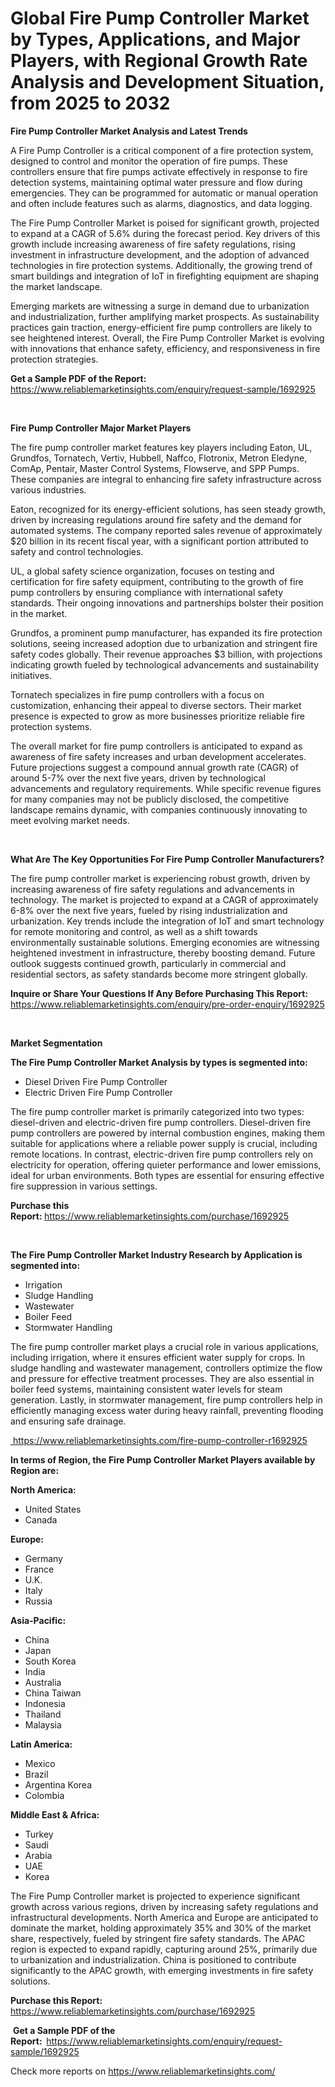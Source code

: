 <p><h1>Global Fire Pump Controller Market by Types, Applications, and Major Players, with Regional Growth Rate Analysis and Development Situation, from 2025 to 2032</h1></p><p><strong>Fire Pump Controller Market Analysis and Latest Trends</strong></p>
<p><p>A Fire Pump Controller is a critical component of a fire protection system, designed to control and monitor the operation of fire pumps. These controllers ensure that fire pumps activate effectively in response to fire detection systems, maintaining optimal water pressure and flow during emergencies. They can be programmed for automatic or manual operation and often include features such as alarms, diagnostics, and data logging.</p><p>The Fire Pump Controller Market is poised for significant growth, projected to expand at a CAGR of 5.6% during the forecast period. Key drivers of this growth include increasing awareness of fire safety regulations, rising investment in infrastructure development, and the adoption of advanced technologies in fire protection systems. Additionally, the growing trend of smart buildings and integration of IoT in firefighting equipment are shaping the market landscape. </p><p>Emerging markets are witnessing a surge in demand due to urbanization and industrialization, further amplifying market prospects. As sustainability practices gain traction, energy-efficient fire pump controllers are likely to see heightened interest. Overall, the Fire Pump Controller Market is evolving with innovations that enhance safety, efficiency, and responsiveness in fire protection strategies.</p></p>
<p><strong>Get a Sample PDF of the Report:&nbsp;</strong> <a href="https://www.reliablemarketinsights.com/enquiry/request-sample/1692925?utm_campaign=2281&utm_medium=2&utm_source=Github&utm_content=ia&utm_term=16022025&utm_id=fire-pump-controller">https://www.reliablemarketinsights.com/enquiry/request-sample/1692925</a></p>
<p>&nbsp;</p>
<p><strong>Fire Pump Controller Major Market Players</strong></p>
<p><p>The fire pump controller market features key players including Eaton, UL, Grundfos, Tornatech, Vertiv, Hubbell, Naffco, Flotronix, Metron Eledyne, ComAp, Pentair, Master Control Systems, Flowserve, and SPP Pumps. These companies are integral to enhancing fire safety infrastructure across various industries.</p><p>Eaton, recognized for its energy-efficient solutions, has seen steady growth, driven by increasing regulations around fire safety and the demand for automated systems. The company reported sales revenue of approximately $20 billion in its recent fiscal year, with a significant portion attributed to safety and control technologies.</p><p>UL, a global safety science organization, focuses on testing and certification for fire safety equipment, contributing to the growth of fire pump controllers by ensuring compliance with international safety standards. Their ongoing innovations and partnerships bolster their position in the market.</p><p>Grundfos, a prominent pump manufacturer, has expanded its fire protection solutions, seeing increased adoption due to urbanization and stringent fire safety codes globally. Their revenue approaches $3 billion, with projections indicating growth fueled by technological advancements and sustainability initiatives.</p><p>Tornatech specializes in fire pump controllers with a focus on customization, enhancing their appeal to diverse sectors. Their market presence is expected to grow as more businesses prioritize reliable fire protection systems.</p><p>The overall market for fire pump controllers is anticipated to expand as awareness of fire safety increases and urban development accelerates. Future projections suggest a compound annual growth rate (CAGR) of around 5-7% over the next five years, driven by technological advancements and regulatory requirements. While specific revenue figures for many companies may not be publicly disclosed, the competitive landscape remains dynamic, with companies continuously innovating to meet evolving market needs.</p></p>
<p>&nbsp;</p>
<p><strong>What Are The Key Opportunities For Fire Pump Controller Manufacturers?</strong></p>
<p><p>The fire pump controller market is experiencing robust growth, driven by increasing awareness of fire safety regulations and advancements in technology. The market is projected to expand at a CAGR of approximately 6-8% over the next five years, fueled by rising industrialization and urbanization. Key trends include the integration of IoT and smart technology for remote monitoring and control, as well as a shift towards environmentally sustainable solutions. Emerging economies are witnessing heightened investment in infrastructure, thereby boosting demand. Future outlook suggests continued growth, particularly in commercial and residential sectors, as safety standards become more stringent globally.</p></p>
<p><strong>Inquire or Share Your Questions If Any Before Purchasing This Report:</strong> <a href="https://www.reliablemarketinsights.com/enquiry/pre-order-enquiry/1692925?utm_campaign=2281&utm_medium=2&utm_source=Github&utm_content=ia&utm_term=16022025&utm_id=fire-pump-controller">https://www.reliablemarketinsights.com/enquiry/pre-order-enquiry/1692925</a></p>
<p>&nbsp;</p>
<p><strong>Market Segmentation</strong></p>
<p><strong>The Fire Pump Controller Market Analysis by types is segmented into:</strong></p>
<p><ul><li>Diesel Driven Fire Pump Controller</li><li>Electric Driven Fire Pump Controller</li></ul></p>
<p><p>The fire pump controller market is primarily categorized into two types: diesel-driven and electric-driven fire pump controllers. Diesel-driven fire pump controllers are powered by internal combustion engines, making them suitable for applications where a reliable power supply is crucial, including remote locations. In contrast, electric-driven fire pump controllers rely on electricity for operation, offering quieter performance and lower emissions, ideal for urban environments. Both types are essential for ensuring effective fire suppression in various settings.</p></p>
<p><strong>Purchase this Report:&nbsp;</strong><a href="https://www.reliablemarketinsights.com/purchase/1692925?utm_campaign=2281&utm_medium=2&utm_source=Github&utm_content=ia&utm_term=16022025&utm_id=fire-pump-controller">https://www.reliablemarketinsights.com/purchase/1692925</a></p>
<p>&nbsp;</p>
<p><strong>The Fire Pump Controller Market Industry Research by Application is segmented into:</strong></p>
<p><ul><li>Irrigation</li><li>Sludge Handling</li><li>Wastewater</li><li>Boiler Feed</li><li>Stormwater Handling</li></ul></p>
<p><p>The fire pump controller market plays a crucial role in various applications, including irrigation, where it ensures efficient water supply for crops. In sludge handling and wastewater management, controllers optimize the flow and pressure for effective treatment processes. They are also essential in boiler feed systems, maintaining consistent water levels for steam generation. Lastly, in stormwater management, fire pump controllers help in efficiently managing excess water during heavy rainfall, preventing flooding and ensuring safe drainage.</p></p>
<p><a href="https://www.reliablemarketinsights.com/fire-pump-controller-r1692925?utm_campaign=2281&utm_medium=2&utm_source=Github&utm_content=ia&utm_term=16022025&utm_id=fire-pump-controller">&nbsp;https://www.reliablemarketinsights.com/fire-pump-controller-r1692925</a></p>
<p><strong>In terms of Region, the Fire Pump Controller Market Players available by Region are:</strong></p>
<p>
    <p> <strong> North America: </strong>
        <ul>
            <li>United States</li>
            <li>Canada</li>
        </ul>
        </p> 
    <p> <strong> Europe: </strong>
        <ul>
            <li>Germany</li>
            <li>France</li>
            <li>U.K.</li>
            <li>Italy</li>
            <li>Russia</li>
        </ul>
        </p> 
    <p> <strong> Asia-Pacific: </strong>
        <ul>
            <li>China</li>
            <li>Japan</li>
            <li>South Korea</li>
            <li>India</li>
            <li>Australia</li>
            <li>China Taiwan</li>
            <li>Indonesia</li>
            <li>Thailand</li>
            <li>Malaysia</li>
        </ul>
        </p> 
    <p> <strong> Latin America: </strong>
        <ul>
            <li>Mexico</li>
            <li>Brazil</li>
            <li>Argentina Korea</li>
            <li>Colombia</li>
        </ul>
        </p> 
    <p> <strong> Middle East & Africa: </strong>
        <ul>
            <li>Turkey</li>
            <li>Saudi</li>
            <li>Arabia</li>
            <li>UAE</li>
            <li>Korea</li>
        </ul>
    </p>
    </p>
<p><p>The Fire Pump Controller market is projected to experience significant growth across various regions, driven by increasing safety regulations and infrastructural developments. North America and Europe are anticipated to dominate the market, holding approximately 35% and 30% of the market share, respectively, fueled by stringent fire safety standards. The APAC region is expected to expand rapidly, capturing around 25%, primarily due to urbanization and industrialization. China is positioned to contribute significantly to the APAC growth, with emerging investments in fire safety solutions.</p></p>
<p><strong>Purchase this Report: </strong><a href="https://www.reliablemarketinsights.com/purchase/1692925?utm_campaign=2281&utm_medium=2&utm_source=Github&utm_content=ia&utm_term=16022025&utm_id=fire-pump-controller">https://www.reliablemarketinsights.com/purchase/1692925</a></p>
<p>&nbsp;<strong>Get a Sample PDF of the Report:&nbsp;&nbsp;</strong><a href="https://www.reliablemarketinsights.com/enquiry/request-sample/1692925?utm_campaign=2281&utm_medium=2&utm_source=Github&utm_content=ia&utm_term=16022025&utm_id=fire-pump-controller">https://www.reliablemarketinsights.com/enquiry/request-sample/1692925</a></p>
<p><strong></strong></p>
<p>Check more reports on <a href="https://www.reliablemarketinsights.com/?utm_campaign=2281&utm_medium=2&utm_source=Github&utm_content=ia&utm_term=16022025&utm_id=fire-pump-controller">https://www.reliablemarketinsights.com/</a></p>